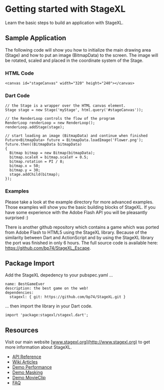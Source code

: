 # Getting started with StageXL

Learn the basic steps to build an application with StageXL.

## Sample Application

The following code will show you how to initialize the main drawing area (Stage) and how to put an image (BitmapData) to the screen. The image will be rotated, scaled and placed in the coordinate system of the Stage.

### HTML Code

    <canvas id="stageCanvas" width="320" height="240"></canvas>

### Dart Code

    // the Stage is a wrapper over the HTML canvas element.
    Stage stage = new Stage('myStage', html.query('#stageCanvas'));

    // the RenderLoop controls the flow of the program
    RenderLoop renderLoop = new RenderLoop();
    renderLoop.addStage(stage);

    // start loading an image (BitmapData) and continue when finished
    Future<BitmapData> future = BitmapData.loadImage('Flower.png');
    future.then((BitmapData bitmapData)
    {
      Bitmap bitmap = new Bitmap(bitmapData);
      bitmap.scaleX = bitmap.scaleY = 0.5;
      bitmap.rotation = PI / 8;
      bitmap.x = 50;
      bitmap.y = 30;
      stage.addChild(bitmap);
    });

### Examples

Please take a look at the example directory for more advanced examples. Those examples will show you the basic building blocks of StageXL. If you have some experience with the Adobe Flash API you will be pleasantly surprised :) 

There is another github repository which contains a game which was ported from Adobe Flash to HTML5 using the StageXL library. Because of the similarity between Dart and ActionScript and by using the StageXL library the port was finished in only 6 hours. The full source code is available here: <https://github.com/bp74/StageXL_Escape>.


## Package Import

Add the StageXL depedency to your pubspec.yaml ...

    name: BestGameEver
    description: the best game on the web!
    dependencies: 
      stagexl: { git: https://github.com/bp74/StageXL.git }

... then import the library in your Dart code.

    import 'package:stagexl/stagexl.dart';

## Resources

Visit our main website [www.stagexl.org](http://www.stagexl.org) to get more information about StageXL. 

* [API Reference](http://www.stagexl.org/docs/api/stagexl.html)
* [Wiki Articles](http://www.stagexl.org/docs/wiki-articles.html)
* [Demo Performance](http://www.stagexl.org/demos/performance.html)
* [Demo Masking](http://www.stagexl.org/demos/masking.html)
* [Demo MovieClip](http://www.stagexl.org/demos/flipbook.html)
* [FAQ](http://www.stagexl.org/docs/faq.html)


